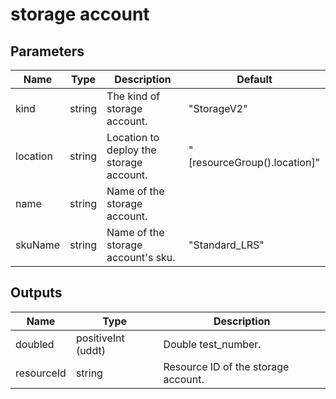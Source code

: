 # storage account

## Parameters

| Name | Type | Description | Default |
| --- | --- | --- | --- |
| kind | string | The kind of storage account. | "StorageV2" |
| location | string | Location to deploy the storage account. | "[resourceGroup().location]" |
| name | string | Name of the storage account. |  |
| skuName | string | Name of the storage account's sku. | "Standard_LRS" |

## Outputs

| Name | Type | Description |
| --- | --- | --- |
| doubled | positiveInt (uddt) | Double test_number. |
| resourceId | string | Resource ID of the storage account. |
